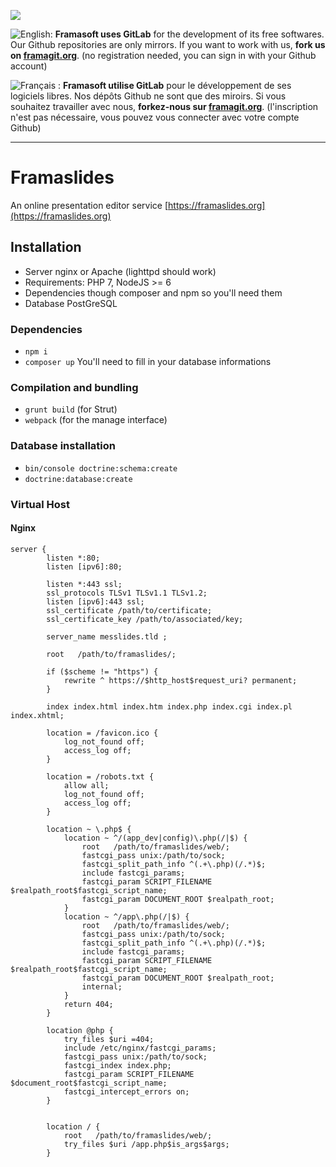 [![](https://framagit.org/assets/favicon-075eba76312e8421991a0c1f89a89ee81678bcde72319dd3e8047e2a47cd3a42.ico)](https://framagit.org)

![English:](https://upload.wikimedia.org/wikipedia/commons/thumb/a/ae/Flag_of_the_United_Kingdom.svg/20px-Flag_of_the_United_Kingdom.svg.png) **Framasoft uses GitLab** for the development of its free softwares. Our Github repositories are only mirrors.
If you want to work with us, **fork us on [framagit.org](https://framagit.org)**. (no registration needed, you can sign in with your Github account)

![Français :](https://upload.wikimedia.org/wikipedia/commons/thumb/c/c3/Flag_of_France.svg/20px-Flag_of_France.svg.png) **Framasoft utilise GitLab** pour le développement de ses logiciels libres. Nos dépôts Github ne sont que des miroirs.
Si vous souhaitez travailler avec nous, **forkez-nous sur [framagit.org](https://framagit.org)**. (l'inscription n'est pas nécessaire, vous pouvez vous connecter avec votre compte Github)
* * *

# Framaslides

An online presentation editor service [https://framaslides.org](https://framaslides.org)


## Installation
* Server nginx or Apache (lighttpd should work)
* Requirements: PHP 7, NodeJS >= 6
* Dependencies though composer and npm so you'll need them
* Database PostGreSQL

### Dependencies
* `npm i`
* `composer up` You'll need to fill in your database informations

### Compilation and bundling
* `grunt build` (for Strut)
* `webpack` (for the manage interface)

### Database installation
* `bin/console doctrine:schema:create`
* `doctrine:database:create`

### Virtual Host
#### Nginx
```
server {
        listen *:80;
        listen [ipv6]:80;

        listen *:443 ssl;
		ssl_protocols TLSv1 TLSv1.1 TLSv1.2;
        listen [ipv6]:443 ssl;
        ssl_certificate /path/to/certificate;
        ssl_certificate_key /path/to/associated/key;

        server_name messlides.tld ;

        root   /path/to/framaslides/;

        if ($scheme != "https") {
            rewrite ^ https://$http_host$request_uri? permanent;
        }

        index index.html index.htm index.php index.cgi index.pl index.xhtml;

        location = /favicon.ico {
            log_not_found off;
            access_log off;
        }

        location = /robots.txt {
            allow all;
            log_not_found off;
            access_log off;
        }

        location ~ \.php$ {
            location ~ ^/(app_dev|config)\.php(/|$) {
                root   /path/to/framaslides/web/;
                fastcgi_pass unix:/path/to/sock;
                fastcgi_split_path_info ^(.+\.php)(/.*)$;
                include fastcgi_params;
                fastcgi_param SCRIPT_FILENAME $realpath_root$fastcgi_script_name;
                fastcgi_param DOCUMENT_ROOT $realpath_root;
            }
            location ~ ^/app\.php(/|$) {
                root   /path/to/framaslides/web/;
                fastcgi_pass unix:/path/to/sock;
                fastcgi_split_path_info ^(.+\.php)(/.*)$;
                include fastcgi_params;
                fastcgi_param SCRIPT_FILENAME $realpath_root$fastcgi_script_name;
                fastcgi_param DOCUMENT_ROOT $realpath_root;
                internal;
            }
            return 404;
        }

        location @php {
            try_files $uri =404;
            include /etc/nginx/fastcgi_params;
            fastcgi_pass unix:/path/to/sock;
            fastcgi_index index.php;
            fastcgi_param SCRIPT_FILENAME $document_root$fastcgi_script_name;
            fastcgi_intercept_errors on;
        }


        location / {
            root   /path/to/framaslides/web/;
            try_files $uri /app.php$is_args$args;
        }

```
